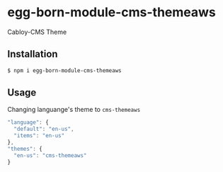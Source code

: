 # egg-born-module-cms-themeaws

Cabloy-CMS Theme

## Installation

``` bash
$ npm i egg-born-module-cms-themeaws
```

## Usage

Changing languange's theme to `cms-themeaws`

``` javascript
"language": {
  "default": "en-us",
  "items": "en-us"
},
"themes": {
  "en-us": "cms-themeaws"
}
```


